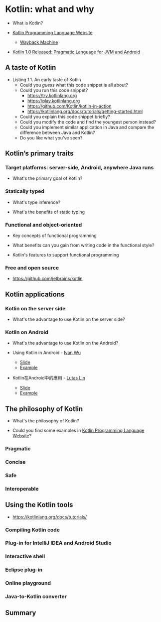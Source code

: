 #   Kotlin: what and why

*   What is Kotlin?

*   [Kotlin Programming Language Website](https://kotlinlang.org/)

    *   [Wayback Machine](https://web.archive.org/web/*/kotlinlang.org)

*   [Kotlin 1.0 Released: Pragmatic Language for JVM and Android](https://blog.jetbrains.com/kotlin/2016/02/kotlin-1-0-released-pragmatic-language-for-jvm-and-android/)

##  A taste of Kotlin

*   Listing 1.1. An early taste of Kotlin
    *   Could you *guess* what this code snippet is all about?
    *   Could you run this code snippet?
        *   https://try.kotlinlang.org
        *   https://play.kotlinlang.org
        *   https://github.com/Kotlin/kotlin-in-action
        *   https://kotlinlang.org/docs/tutorials/getting-started.html
    *   Could you explain this code snippet briefly?
    *   Could you modify the code and find the youngest person instead? 
    *   Could you implement similar application in Java and compare the difference between Java and Kotlin?
    *   Do you like what you’ve seen?

##  Kotlin’s primary traits

### Target platforms: server-side, Android, anywhere Java runs

*   What's the primary goal of Kotlin?

### Statically typed

*   What's type inference?

*   What's the benefits of static typing

### Functional and object-oriented

*   Key concepts of functional programming

*   What benefits can you gain from writing code in the functional style?

*   Kotlin's features to support functional programming

### Free and open source

*   https://github.com/jetbrains/kotlin

##  Kotlin applications

### Kotlin on the server side

*   What's the advantage to use Kotlin on the server side?

### Kotlin on Android

*   What's the advantage to use Kotlin on the Android?

*   Using Kotlin in Android - [Ivan Wu](https://github.com/ivanisidrowu)
    *   [Slide](https://speakerdeck.com/ivanw/using-kotlin-in-android)
    *   [Example](https://github.com/ivanisidrowu/TwKotlinStudyGroupExample)
    
*   Kotlin在Android中的應用 - [Lutas Lin](https://github.com/lutas2000)
    *   [Slide](https://www.slideshare.net/LutasLin/kotlinandroid-143375037)
    *   [Example](https://github.com/lutas2000/Android-Kotlin-Sample)

##  The philosophy of Kotlin

*   What's the philosophy of Kotlin?

*   Could you find some examples in [Kotlin Programming Language Website](https://kotlinlang.org/)?

### Pragmatic

### Concise

### Safe

### Interoperable

##  Using the Kotlin tools

*   https://kotlinlang.org/docs/tutorials/

### Compiling Kotlin code

### Plug-in for IntelliJ IDEA and Android Studio

### Interactive shell

### Eclipse plug-in

### Online playground

### Java-to-Kotlin converter

##  Summary
